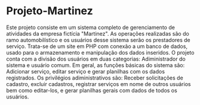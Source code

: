 # Projeto-Martinez
 Este projeto consiste em um sistema completo de gerenciamento de atividades da empresa fictícia "Martinez". As operações realizadas são do ramo automobilístico e os usuários desse sistema serão os prestadores de serviço.
 Trata-se de um site em PHP com conexão a um banco de dados, usado para o armazenamento e manipulação dos dados inseridos.
 O projeto conta com a divisão dos usuários em duas categorias: Adiministrador do sistema e usuário comum.
 Em geral, as funções básicas do sistema são: Adicionar serviço, editar serviço e gerar planilhas com os dados registrados.
 Os privilégios adiministrativos são: Receber solicitações de cadastro, excluir cadastros, registrar serviços em nome de outros usuários bem como editar-los, e gerar planilhas gerais com dados de todos os usuários.
